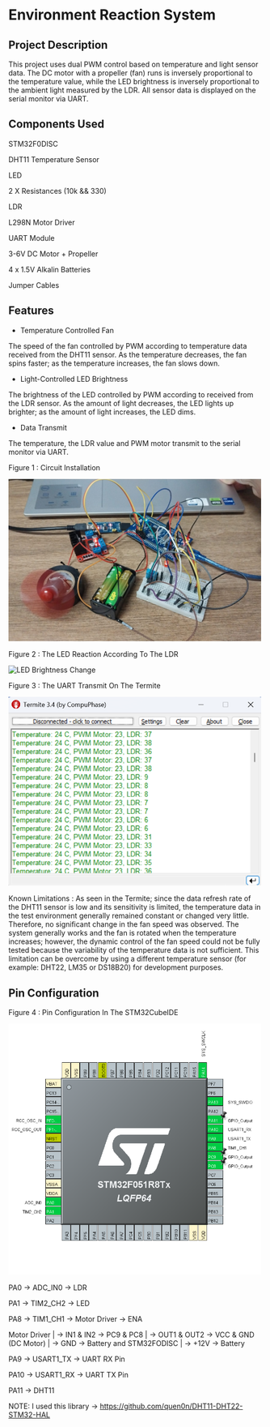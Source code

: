 # Environment Reaction System

## Project Description

This project uses dual PWM control based on temperature and light sensor data. The DC motor with a propeller (fan) runs is inversely proportional to the temperature value, while the LED brightness is inversely proportional to the ambient light measured by the LDR. 
All sensor data is displayed on the serial monitor via UART.

## Components Used

STM32F0DISC

DHT11 Temperature Sensor

LED

2 X Resistances (10k && 330)

LDR

L298N Motor Driver

UART Module

3-6V DC Motor + Propeller

4 x 1.5V Alkalin Batteries

Jumper Cables

## Features

* Temperature Controlled Fan

The speed of the fan controlled by PWM according to temperature data received from the DHT11 sensor. As the temperature decreases, the fan spins faster; as the temperature increases, the fan slows down.

* Light-Controlled LED Brightness

The brightness of the LED controlled by PWM according to received from the LDR sensor. As the amount of light decreases, the LED lights up brighter; as the amount of light increases, the LED dims.

* Data Transmit

The temperature, the LDR value and PWM motor transmit to the serial monitor via UART.

Figure 1 : Circuit Installation

<img src="https://raw.githubusercontent.com/ssenanb/Environment-Reaction-System/main/my_circuit.jpeg" alt="Circuit Diagram" width="500"/>

Figure 2 : The LED Reaction According To The LDR 

<img src="https://raw.githubusercontent.com/ssenanb/Environment-Reaction-System/main/led_change.gif" alt="LED Brightness Change" width="400"/>

Figure 3 : The UART Transmit On The Termite 

<img src="https://raw.githubusercontent.com/ssenanb/Environment-Reaction-System/main/uart_image_in_termite.png" alt="UART Output in Termite" width="500"/>

 Known Limitations : As seen in the Termite; since the data refresh rate of the DHT11 sensor is low and its sensitivity is limited, the temperature data in the test environment generally remained constant or changed very little. Therefore, no significant change in the fan speed was observed. The system generally works and the fan is rotated when the temperature increases; however, the dynamic control of the fan speed could not be fully tested because the variability of the temperature data is not sufficient. This limitation can be overcome by using a different temperature sensor (for example: DHT22, LM35 or DS18B20) for development purposes.

 ## Pin Configuration

 Figure 4 : Pin Configuration In The STM32CubeIDE

 <img src="https://raw.githubusercontent.com/ssenanb/Environment-Reaction-System/main/configuration.png" alt="System Configuration" width="500"/>

 PA0 -> ADC_IN0 -> LDR
 
 PA1 -> TIM2_CH2 -> LED
 
 PA8 -> TIM1_CH1 -> Motor Driver -> ENA
 
 Motor Driver | -> IN1 & IN2 -> PC9 & PC8
              | -> OUT1 & OUT2 -> VCC & GND (DC Motor)
              | -> GND -> Battery and STM32FODISC
              | -> +12V -> Battery 
 
 PA9 -> USART1_TX -> UART RX Pin
 
 PA10 -> USART1_RX -> UART TX Pin
 
 PA11 -> DHT11

 NOTE: I used this library ->  https://github.com/quen0n/DHT11-DHT22-STM32-HAL




 

